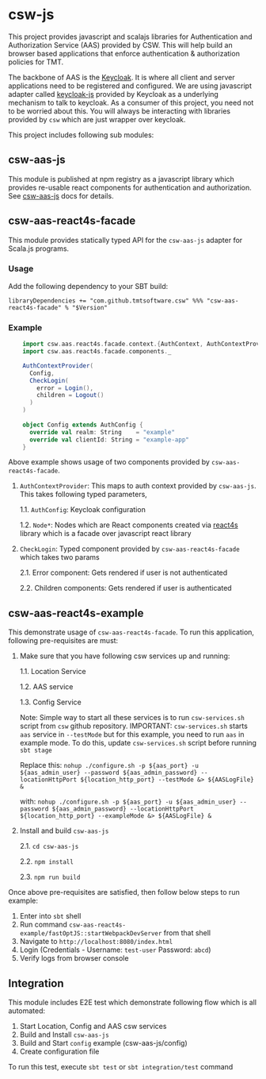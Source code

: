 # csw-js

This project provides javascript and scalajs libraries for Authentication and Authorization Service (AAS) provided by CSW.
This will help build an browser based applications that enforce authentication & authorization policies for TMT.

The backbone of AAS is the [Keycloak](https://www.keycloak.org/documentation.html). It is where all client and server applications need to be registered and configured.
We are using javascript adapter called [keycloak-js](https://www.npmjs.com/package/keycloak-js) provided by Keycloak as a underlying mechanism to talk to keycloak.
As a consumer of this project, you need not to be worried about this. You will always be interacting with libraries provided by `csw` which are just wrapper over keycloak. 

This project includes following sub modules:
## csw-aas-js
This module is published at npm registry as a javascript library which provides re-usable react components for authentication and authorization.
See [csw-aas-js](https://tmtsoftware.github.io/csw-js/0.1-SNAPSHOT/aas/csw-aas-js) docs for details.

## csw-aas-react4s-facade
This module provides statically typed API for the `csw-aas-js` adapter for Scala.js programs.

### Usage
Add the following dependency to your SBT build:

`libraryDependencies += "com.github.tmtsoftware.csw" %%% "csw-aas-react4s-facade" % "$Version"`

### Example
```scala
    import csw.aas.react4s.facade.context.{AuthContext, AuthContextProvider}
    import csw.aas.react4s.facade.components._

    AuthContextProvider(
      Config,
      CheckLogin(
        error = Login(),
        children = Logout()
      )
    )
    
    object Config extends AuthConfig {
      override val realm: String    = "example"
      override val clientId: String = "example-app"
    }
```
Above example shows usage of two components provided by `csw-aas-react4s-facade`.
1. `AuthContextProvider`: This maps to auth context provided by `csw-aas-js`. This takes following typed parameters, 

    1.1. `AuthConfig`: Keycloak configuration
    
    1.2. `Node*`: Nodes which are React components created via [react4s](https://github.com/Ahnfelt/react4s) library which is a facade over javascript react library
    
2. `CheckLogin`: Typed component provided by `csw-aas-react4s-facade` which takes two params

    2.1. Error component: Gets rendered if user is not authenticated
    
    2.2. Children components: Gets rendered if user is authenticated

## csw-aas-react4s-example
This demonstrate usage of `csw-aas-react4s-facade`.
To run this application, following pre-requisites are must:
1. Make sure that you have following csw services up and running:
    
    1.1. Location Service
    
    1.2. AAS service
    
    1.3. Config Service
    
    Note: Simple way to start all these services is to run `csw-services.sh` script from `csw` github repository.
    IMPORTANT: `csw-services.sh` starts `aas` service in `--testMode` but for this example, you need to run `aas` in example mode.
    To do this, update `csw-services.sh` script before running `sbt stage`
    
    Replace this: `nohup ./configure.sh -p ${aas_port} -u ${aas_admin_user} --password ${aas_admin_password} --locationHttpPort ${location_http_port} --testMode &> ${AASLogFile} &`
    
    with: `nohup ./configure.sh -p ${aas_port} -u ${aas_admin_user} --password ${aas_admin_password} --locationHttpPort ${location_http_port} --exampleMode &> ${AASLogFile} &`
    
2. Install and build `csw-aas-js`

    2.1. `cd csw-aas-js`
    
    2.2. `npm install`
    
    2.3. `npm run build` 

Once above pre-requisites are satisfied, then follow below steps to run example:
1. Enter into `sbt` shell
2. Run command `csw-aas-react4s-example/fastOptJS::startWebpackDevServer` from that shell
3. Navigate to `http://localhost:8080/index.html`
4. Login (Credentials - Username: `test-user` Password: `abcd`)
5. Verify logs from browser console

## Integration
This module includes E2E test which demonstrate following flow which is all automated:
1. Start Location, Config and AAS csw services
2. Build and Install `csw-aas-js`
3. Build and Start `config` example (csw-aas-js/config)
4. Create configuration file

To run this test, execute `sbt test` or `sbt integration/test` command
